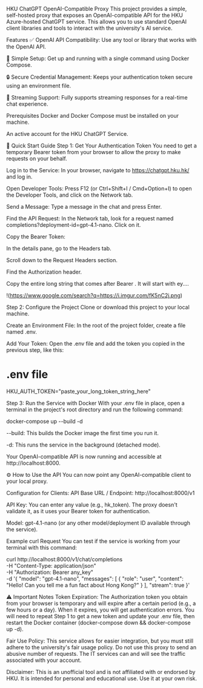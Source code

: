 HKU ChatGPT OpenAI-Compatible Proxy
This project provides a simple, self-hosted proxy that exposes an OpenAI-compatible API for the HKU Azure-hosted ChatGPT service. This allows you to use standard OpenAI client libraries and tools to interact with the university's AI service.

Features
✅ OpenAI API Compatibility: Use any tool or library that works with the OpenAI API.

🚀 Simple Setup: Get up and running with a single command using Docker Compose.

🔒 Secure Credential Management: Keeps your authentication token secure using an environment file.

💨 Streaming Support: Fully supports streaming responses for a real-time chat experience.

Prerequisites
Docker and Docker Compose must be installed on your machine.

An active account for the HKU ChatGPT Service.

🚀 Quick Start Guide
Step 1: Get Your Authentication Token
You need to get a temporary Bearer token from your browser to allow the proxy to make requests on your behalf.

Log in to the Service: In your browser, navigate to https://chatgpt.hku.hk/ and log in.

Open Developer Tools: Press F12 (or Ctrl+Shift+I / Cmd+Option+I) to open the Developer Tools, and click on the Network tab.

Send a Message: Type a message in the chat and press Enter.

Find the API Request: In the Network tab, look for a request named completions?deployment-id=gpt-4.1-nano. Click on it.

Copy the Bearer Token:

In the details pane, go to the Headers tab.

Scroll down to the Request Headers section.

Find the Authorization header.

Copy the entire long string that comes after Bearer . It will start with ey....

!(https://www.google.com/search?q=https://i.imgur.com/fK5nC2j.png) <!-- You can replace this with your own screenshot -->

Step 2: Configure the Project
Clone or download this project to your local machine.

Create an Environment File: In the root of the project folder, create a file named .env.

Add Your Token: Open the .env file and add the token you copied in the previous step, like this:

# .env file
HKU_AUTH_TOKEN="paste_your_long_token_string_here"

Step 3: Run the Service with Docker
With your .env file in place, open a terminal in the project's root directory and run the following command:

docker-compose up --build -d

--build: This builds the Docker image the first time you run it.

-d: This runs the service in the background (detached mode).

Your OpenAI-compatible API is now running and accessible at http://localhost:8000.

⚙️ How to Use the API
You can now point any OpenAI-compatible client to your local proxy.

Configuration for Clients:
API Base URL / Endpoint: http://localhost:8000/v1

API Key: You can enter any value (e.g., hk_token). The proxy doesn't validate it, as it uses your Bearer token for authentication.

Model: gpt-4.1-nano (or any other model/deployment ID available through the service).

Example curl Request
You can test if the service is working from your terminal with this command:

curl http://localhost:8000/v1/chat/completions \
  -H "Content-Type: application/json" \
  -H "Authorization: Bearer any_key" \
  -d '{
    "model": "gpt-4.1-nano",
    "messages": [
      {
        "role": "user",
        "content": "Hello! Can you tell me a fun fact about Hong Kong?"
      }
    ],
    "stream": true
  }'

⚠️ Important Notes
Token Expiration: The Authorization token you obtain from your browser is temporary and will expire after a certain period (e.g., a few hours or a day). When it expires, you will get authentication errors. You will need to repeat Step 1 to get a new token and update your .env file, then restart the Docker container (docker-compose down && docker-compose up -d).

Fair Use Policy: This service allows for easier integration, but you must still adhere to the university's fair usage policy. Do not use this proxy to send an abusive number of requests. The IT services can and will see the traffic associated with your account.

Disclaimer: This is an unofficial tool and is not affiliated with or endorsed by HKU. It is intended for personal and educational use. Use it at your own risk.
